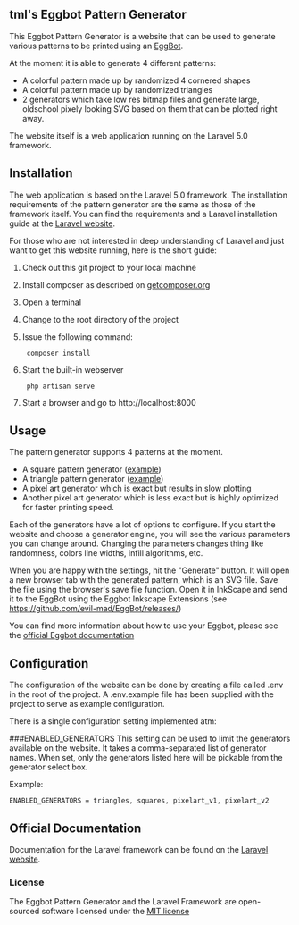 ## tml's Eggbot Pattern Generator

This Eggbot Pattern Generator is a website that can be used to generate various patterns to be printed using an [EggBot](http://egg-bot.com).

At the moment it is able to generate 4 different patterns:

* A colorful pattern made up by randomized 4 cornered shapes
* A colorful pattern made up by randomized triangles
* 2 generators which take low res bitmap files and generate large, oldschool pixely looking SVG based on them that can be plotted right away.

The website itself is a web application running on the Laravel 5.0 framework.

## Installation

The web application is based on the Laravel 5.0 framework. The installation requirements of the pattern generator are
the same as those of the framework itself. You can find the requirements and a Laravel installation guide at the
[Laravel website](https://laravel.com/docs/5.0).

For those who are not interested in deep understanding of Laravel and just want to get this website running, here is the
short guide:

1. Check out this git project to your local machine
2. Install composer as described on [getcomposer.org](https://getcomposer.org/doc/00-intro.md)
3. Open a terminal
4. Change to the root directory of the project
5. Issue the following command: 

        composer install

6. Start the built-in webserver

        php artisan serve

7. Start a browser and go to http://localhost:8000

## Usage

The pattern generator supports 4 patterns at the moment. 

* A square pattern generator ([example](http://eggbot.cloudy.dyndns.org/generate/squares?squareSize=100&squareRows=4&stretchRatio=1.5&randomFactor=50&strokeWidth=5&polyOffset=15&infillDensity=10&infillDirection=0&infillOffset=5&colors=%230094cb%2C+%23c73337%2C+%2396999f%2C+%2373d500%2C+%23ad2172%2C+%23ff9800%2C+%23511700%2C+%23fc646f%2C+%2341ac3f%0A&lineColor=%23000000&drawLines=1&drawSquares=1&drawInfill=1&checkboard=random&randomSeed=))
* A triangle pattern generator ([example](http://eggbot.cloudy.dyndns.org/generate/triangles?squareSize=150&squareRows=3&stretchRatio=1.5&randomFactor=50&strokeWidth=5&polyOffset=15&infillDensity=10&infillDirection=0&infillOffset=5&colors=%230094cb%2C+%23c73337%2C+%2396999f%2C+%2373d500%2C+%23ad2172%2C+%23ff9800%2C+%23511700%2C+%23fc646f%2C+%2341ac3f%0A&lineColor=%23000000&drawLines=1&drawTriangles=1&drawInfill=1&randomSeed=))
* A pixel art generator which is exact but results in slow plotting
* Another pixel art generator which is less exact but is highly optimized for faster printing speed. 

Each of the generators have a lot of options to configure. If you start the website and choose a generator engine, you will see the various parameters you can change around. Changing the parameters changes thing like randomness, colors line widths, infill algorithms, etc. 

When you are happy with the settings, hit the "Generate" button. It will open a new browser tab with the generated pattern, which is an SVG file. Save the file using the browser's save file function. 
Open it in InkScape and send it to the EggBot using the Eggbot Inkscape Extensions (see <https://github.com/evil-mad/EggBot/releases/>)

You can find more information about how to use your Eggbot, please see the [official Eggbot documentation](http://wiki.evilmadscientist.com/The_Original_Egg-Bot_Kit#Tutorials)

## Configuration

The configuration of the website can be done by creating a file called .env in the root of the project. A .env.example file has been supplied with the project to serve as example configuration. 

There is a single configuration setting implemented atm: 

###ENABLED_GENERATORS
This setting can be used to limit the generators available on the website. It takes a comma-separated list of generator names. When set, only the generators listed here will be pickable from the generator select box. 

Example:

    ENABLED_GENERATORS = triangles, squares, pixelart_v1, pixelart_v2


## Official Documentation

Documentation for the Laravel framework can be found on the [Laravel website](http://laravel.com/docs).

### License

The Eggbot Pattern Generator and the Laravel Framework are  open-sourced software licensed under the [MIT license](http://opensource.org/licenses/MIT)
